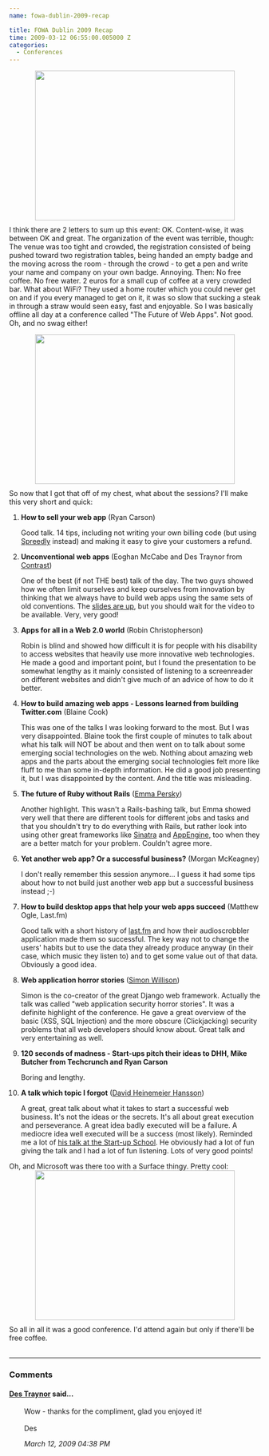 ```yaml
---
name: fowa-dublin-2009-recap

title: FOWA Dublin 2009 Recap
time: 2009-03-12 06:55:00.005000 Z
categories:
  - Conferences
---
```


<img style="display:block; margin:0px auto 10px; text-align:center;cursor:pointer; cursor:hand;width: 400px; height: 300px;" src="http://1.bp.blogspot.com/_-dK4R3d1lbc/Sbi96JniQ-I/AAAAAAAAA1A/Lgx-shQqGew/s400/IMG_0140.JPG" border="0" alt="" id="BLOGGER_PHOTO_ID_5312204567195304930" /></a>
I think there are 2 letters to sum up this event: OK. Content-wise, it was between OK and great. The organization of the event was terrible, though: The venue was too tight and crowded,
the registration consisted of being pushed toward two registration tables, being handed an empty badge and the moving across the room - through the crowd - to get a pen and write your name and company on your own badge. Annoying. Then: No free coffee. No free water. 2 euros for a small cup of coffee at a very crowded bar. What about WiFi? They used a home router which you could never get on and if you every managed to get on it, it was so slow that sucking a steak in through a straw would seen easy, fast and enjoyable. So I was basically offline all day at a conference called "The Future of Web Apps". Not good. Oh, and no swag either!<div>
<img style="display:block; margin:0px auto 10px; text-align:center;cursor:pointer; cursor:hand;width: 400px; height: 300px;" src="http://1.bp.blogspot.com/_-dK4R3d1lbc/Sbi-DulYfOI/AAAAAAAAA1I/0R8mUFWw5UA/s400/IMG_0141.JPG" border="0" alt="" id="BLOGGER_PHOTO_ID_5312204731737210082" /></a>
So now that I got that off of my chest, what about the sessions? I'll make this very short and quick:<div>

</div><div><ol><li><span class="Apple-style-span" style="font-weight: bold;">How to sell your web app</span> (Ryan Carson)<p>Good talk. 14 tips, including not writing your own billing code (but using <a href="http://spreedly.com/">Spreedly</a> instead) and making it easy to give your customers a refund.</p></li><li><span class="Apple-style-span" style="font-weight: bold;">Unconventional web apps</span> (Eoghan McCabe and Des Traynor from <a href="http://contrast.ie/">Contrast</a>)<p>One of the best (if not THE best) talk of the day. The two guys showed how we often limit ourselves and keep ourselves from innovation by thinking that we always have to build web apps using the same sets of old conventions. The <a href="http://www.slideshare.net/contrast/unconventional-web-application">slides are up</a>, but you should wait for the video to be available. Very, very good!</p></li><li><span class="Apple-style-span" style="font-weight: bold;">Apps for all in a Web 2.0 world</span> (Robin Christopherson)<p>Robin is blind and showed how difficult it is for people with his disability to access websites that heavily use more innovative web technologies. He made a good and important point, but I found the presentation to be somewhat lengthy as it mainly consisted of listening to a screenreader on different websites and didn't give much of an advice of how to do it better.</p></li><li><span class="Apple-style-span" style="font-weight: bold;">How to build amazing web apps - Lessons learned from building Twitter.com</span> (Blaine Cook)<p>This was one of the talks I was looking forward to the most. But I was very disappointed. Blaine took the first couple of minutes to talk about what his talk will NOT be about and then went on to talk about some emerging social technologies on the web. Nothing about amazing web apps and the parts about the emerging social technologies felt more like fluff to me than some in-depth information. He did a good job presenting it, but I was disappointed by the content. And the title was misleading.</p></li><li><span class="Apple-style-span" style="font-weight: bold;">The future of Ruby without Rails</span> (<a href="http://travellerwithatale.com/">Emma Persky</a>)<p>Another highlight. This wasn't a Rails-bashing talk, but Emma showed very well that there are different tools for different jobs and tasks and that you shouldn't try to do everything with Rails, but rather look into using other great frameworks like <a href="http://www.sinatrarb.com/">Sinatra</a> and <a href="http://code.google.com/appengine/">AppEngine</a>, too when they are a better match for your problem. Couldn't agree more.</p></li><li><span class="Apple-style-span" style="font-weight: bold;">Yet another web app? Or a successful business?</span> (Morgan McKeagney)<p>I don't really remember this session anymore... I guess it had some tips about how to not build just another web app but a successful business instead ;-)</p></li><li><span class="Apple-style-span" style="font-weight: bold;">How to build desktop apps that help your web apps succeed</span> (Matthew Ogle, Last.fm)<p>Good talk with a short history of <a href="http://last.fm/">last.fm</a> and how their audioscrobbler application made them so successful. The key way not to change the users' habits but to use the data they already produce anyway (in their case, which music they listen to) and to get some value out of that data. Obviously a good idea.</p></li><li><span class="Apple-style-span" style="font-weight: bold;">Web application horror stories</span> (<a href="http://simonwillison.net/">Simon Willison</a>)<p>Simon is the co-creator of the great Django web framework. Actually the talk was called "web application security horror stories". It was a definite highlight of the conference. He gave a great overview of the basic (XSS, SQL Injection) and the more obscure (Clickjacking) security problems that all web developers should know about. Great talk and very entertaining as well.</p></li><li><span class="Apple-style-span" style="font-weight: bold;">120 seconds of madness - Start-ups pitch their ideas to DHH, Mike Butcher from Techcrunch and Ryan Carson</span><p>Boring and lengthy.</p></li><li><span class="Apple-style-span" style="font-weight: bold;">A talk which topic I forgot</span> (<a href="http://www.loudthinking.com/">David Heinemeier Hansson</a>)<p>A great, great talk about what it takes to start a successful web business. It's not the ideas or the secrets. It's all about great execution and perseverance. A great idea badly executed will be a failure. A mediocre idea well executed will be a success (most likely). Reminded me a lot of <a href="http://www.justin.tv/hackertv/97862/DHH_Talk__Startup_School_2008">his talk at the Start-up School</a>. He obviously had a lot of fun giving the talk and I had a lot of fun listening. Lots of very good points!</p></li></ol><div>Oh, and Microsoft was there too with a Surface thingy. Pretty cool:</div><img style="display:block; margin:0px auto 10px; text-align:center;cursor:pointer; cursor:hand;width: 400px; height: 300px;" src="http://3.bp.blogspot.com/_-dK4R3d1lbc/Sbi-QVW3BjI/AAAAAAAAA1Q/YtyjUhj-_3Y/s400/IMG_0139.JPG" border="0" alt="" id="BLOGGER_PHOTO_ID_5312204948303709746" /></a>So all in all it was a good conference. I'd attend again but only if there'll be free coffee.</div></div>
<br/><hr/><h3>Comments</h3>
<div class="swcomment"><h4><a href="http://www.blogger.com/profile/11981162804815454906">Des Traynor</a> said...</h4>
<p style="margin-left: 30px">Wow - thanks for the compliment, glad you enjoyed it!<BR/><BR/>Des</p>
<em class="swlightgray" style="margin-left: 30px">March 12, 2009 04:38 PM</em></div>
